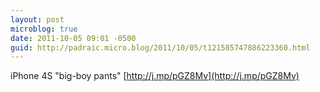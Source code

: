 ```yaml
---
layout: post
microblog: true
date: 2011-10-05 09:01 -0500
guid: http://padraic.micro.blog/2011/10/05/t121585747886223360.html
---
```

iPhone 4S "big-boy pants" [http://j.mp/pGZ8Mv](http://j.mp/pGZ8Mv)
